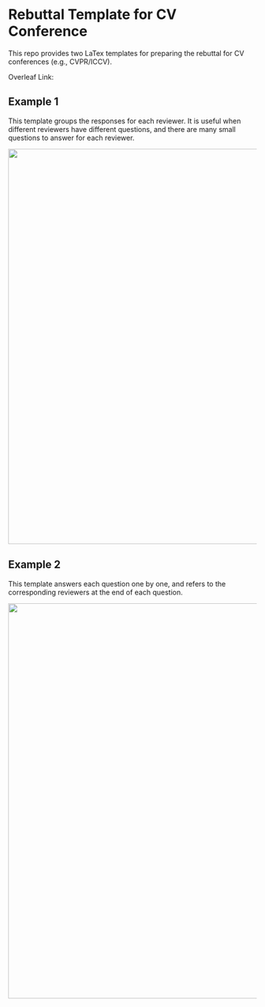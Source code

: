 # Rebuttal Template for CV Conference

This repo provides two LaTex templates for preparing the rebuttal for CV conferences (e.g., CVPR/ICCV).

Overleaf Link:

## Example 1
This template groups the responses for each reviewer. It is useful when different reviewers have different questions, and there are many small questions to answer for each reviewer.

<p align="center">
    <img src='samples/egrebuttal.jpg' width="800">
</p>

## Example 2
This template answers each question one by one, and refers to the corresponding reviewers at the end of each question.

<p align="center">
    <img src='samples/egrebuttal2.jpg' width="800">
</p>
